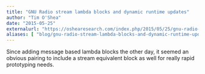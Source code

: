 ```yaml
---
title: "GNU Radio stream lambda blocks and dynamic runtime updates"
author: "Tim O'Shea"
date: "2015-05-25"
externalurl: "https://oshearesearch.com/index.php/2015/05/25/gnu-radio-stream-lambda-blocks-and-dynamic-runtime-updates/"
aliases: [ "blog/gnu-radio-stream-lambda-blocks-and-dynamic-runtime-updates" ]
---
```

Since adding message based lambda blocks the other day, it seemed an obvious pairing to include a stream equivalent block as well for really rapid prototyping needs.
<!--more-->
